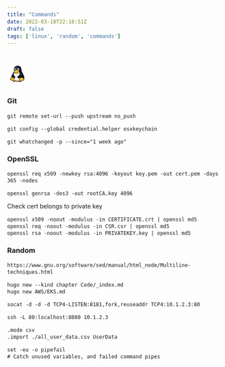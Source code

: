 ```yaml
---
title: "Commands"
date: 2022-03-18T22:18:51Z
draft: false
tags: ['linux', 'random', 'commands']
---
```

# ![linux](https://raw.githubusercontent.com/manaten/computing-mascots-pixelart-icons/master/linux.gif)


### Git
```shell
git remote set-url --push upstream no_push
```
```shell
git config --global credential.helper osxkeychain
```

```shell
git whatchanged -p --since="1 week ago"
```

### OpenSSL
```shell
openssl req x509 -newkey rsa:4096 -keyout key.pem -out cert.pem -days 365 -nodes
```
```shell
openssl genrsa -des3 -out rootCA.key 4096
```

Check cert belongs to private key
```shell
openssl x509 -noout -modulus -in CERTIFICATE.crt | openssl md5
openssl req -noout -modulus -in CSR.csr | openssl md5
openssl rsa -noout -modulus -in PRIVATEKEY.key | openssl md5
```

### Random
```shell
https://www.gnu.org/software/sed/manual/html_node/Multiline-techniques.html
```
```shell
hugo new --kind chapter Code/_index.md
hugo new AWS/EKS.md
```

```shell
socat -d -d -d TCP4-LISTEN:8181,fork,reuseaddr TCP4:10.1.2.3:80
```

```shell
ssh -L 80:localhost:8080 10.1.2.3
```

```shell
.mode csv
.import ./all_user_data.csv UserData
```

```shell
set -eu -o pipefail
# Catch unused variables, and failed command pipes
```